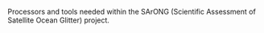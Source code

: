 Processors and tools needed within the SArONG (Scientific Assessment of Satellite Ocean Glitter) project.